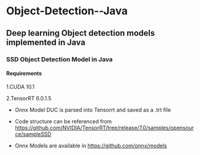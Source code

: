# Object-Detection--Java
## Deep learning Object detection models implemented in Java
### SSD Object Detection Model in Java
#### Requirements
1.CUDA 10.1

2.TensorRT 6.0.1.5

* Onnx Model DUC is parsed into Tensorrt and saved as a .trt file
* Code structure can be referenced from 
https://github.com/NVIDIA/TensorRT/tree/release/7.0/samples/opensource/sampleSSD

* Onnx Models are available in 
https://github.com/onnx/models
